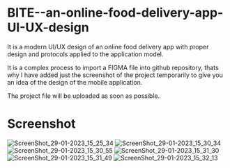 # BITE--an-online-food-delivery-app-UI-UX-design
It is a modern UI/UX design of an online food delivery app with proper design and protocols applied to the application model.

It is a complex process to import a FIGMA file into github repository, thats why I have added just the screenshot of the project temporarily to give you an idea of the 
design of the mobile application.

The project file will be uploaded as soon as possible.

# Screenshot

![ScreenShot_29-01-2023_15_25_34](https://user-images.githubusercontent.com/38237718/215318787-bbf0299d-2ebf-4b3b-a60b-26007adb99d1.png)
![ScreenShot_29-01-2023_15_30_34](https://user-images.githubusercontent.com/38237718/215318930-9bcb1938-491f-4480-9d7d-30d6684237ae.png)
![ScreenShot_29-01-2023_15_30_55](https://user-images.githubusercontent.com/38237718/215318937-9ecf0a3a-df54-4e98-b42e-4008be034c40.png)
![ScreenShot_29-01-2023_15_31_30](https://user-images.githubusercontent.com/38237718/215318942-21384d01-5cc1-4d6d-a08f-79650eb009cb.png)
![ScreenShot_29-01-2023_15_31_49](https://user-images.githubusercontent.com/38237718/215318952-6144ad14-02c2-46bc-8fb8-3cb4a02a92e2.png)
![ScreenShot_29-01-2023_15_32_13](https://user-images.githubusercontent.com/38237718/215318954-8e81b896-9f79-4e36-855b-cffd39641b1b.png)
